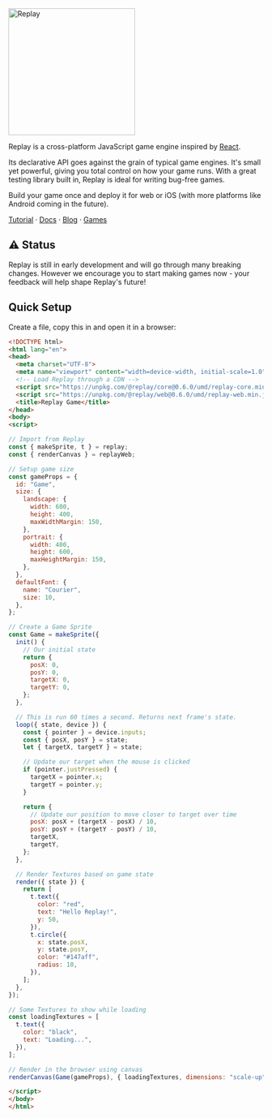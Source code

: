 <img src="https://user-images.githubusercontent.com/15923595/80867852-59ea6680-8c8e-11ea-93ee-a17b922239f2.png" alt="Replay" align="center" width="250" />

Replay is a cross-platform JavaScript game engine inspired by
[React](https://reactjs.org/).

Its declarative API goes against the grain of typical game engines. It's small
yet powerful, giving you total control on how your game runs. With a great
testing library built in, Replay is ideal for writing bug-free games.

Build your game once and deploy it for web or iOS (with more platforms like
Android coming in the future).

[Tutorial](https://replay.js.org/tutorial) ·
[Docs](https://replay.js.org/docs/intro) · [Blog](https://replay.js.org/blog) ·
[Games](https://replay.js.org/games)

## ⚠️ Status

Replay is still in early development and will go through many breaking changes.
However we encourage you to start making games now - your feedback will help
shape Replay's future!

## Quick Setup

Create a file, copy this in and open it in a browser:

```html
<!DOCTYPE html>
<html lang="en">
<head>
  <meta charset="UTF-8">
  <meta name="viewport" content="width=device-width, initial-scale=1.0">
  <!-- Load Replay through a CDN -->
  <script src="https://unpkg.com/@replay/core@0.6.0/umd/replay-core.min.js"></script>
  <script src="https://unpkg.com/@replay/web@0.6.0/umd/replay-web.min.js"></script>
  <title>Replay Game</title>
</head>
<body>
<script>

// Import from Replay
const { makeSprite, t } = replay;
const { renderCanvas } = replayWeb;

// Setup game size
const gameProps = {
  id: "Game",
  size: {
    landscape: {
      width: 600,
      height: 400,
      maxWidthMargin: 150,
    },
    portrait: {
      width: 400,
      height: 600,
      maxHeightMargin: 150,
    },
  },
  defaultFont: {
    name: "Courier",
    size: 10,
  },
};

// Create a Game Sprite
const Game = makeSprite({
  init() {
    // Our initial state
    return {
      posX: 0,
      posY: 0,
      targetX: 0,
      targetY: 0,
    };
  },

  // This is run 60 times a second. Returns next frame's state.
  loop({ state, device }) {
    const { pointer } = device.inputs;
    const { posX, posY } = state;
    let { targetX, targetY } = state;

    // Update our target when the mouse is clicked
    if (pointer.justPressed) {
      targetX = pointer.x;
      targetY = pointer.y;
    }

    return {
      // Update our position to move closer to target over time
      posX: posX + (targetX - posX) / 10,
      posY: posY + (targetY - posY) / 10,
      targetX,
      targetY,
    };
  },

  // Render Textures based on game state
  render({ state }) {
    return [
      t.text({
        color: "red",
        text: "Hello Replay!",
        y: 50,
      }),
      t.circle({
        x: state.posX,
        y: state.posY,
        color: "#147aff",
        radius: 10,
      }),
    ];
  },
});

// Some Textures to show while loading
const loadingTextures = [
  t.text({
    color: "black",
    text: "Loading...",
  }),
];

// Render in the browser using canvas
renderCanvas(Game(gameProps), { loadingTextures, dimensions: "scale-up" });

</script>
</body>
</html>
```
